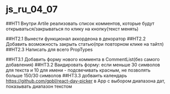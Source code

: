 # js_ru_04_07

##HT1 Внутри Artile реализовать список комментов, которые будут открываться/закрываться по клику на кнопку(текст менять)

##HT2.1 Вынести функционал аккордеона в декоратор ##HT2.2 Добавить возможность закрыть статью(при повторном клике на тайтл) ##HT2.3 Написать для всего PropTypes

##HT3.1 Добавить форму нового коммента в CommentList(без самого добавления)
##HT3.2 Ваидировать форму: если меньше 30 символов для текста и 10 для имени - подсвечивать красным, не позволять больше 150/30 символов
##HT3.3 добваить календарь https://github.com/gpbl/react-day-picker в App с выбором диапазона дат, показывать диапазон текстом
